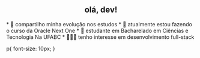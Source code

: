 <h2 align="center">olá, dev!</h2>

<p>* 🍵 compartilho minha evolução nos estudos
* 📂 atualmente estou fazendo o curso da Oracle Next One
* 📝 estudante em Bacharelado em Ciências e Tecnologia Na UFABC
* 👨🏻‍💻 tenho interesse em desenvolvimento full-stack</p>

p{
font-size: 10px;
}




<!--
**ma1ferreira/ma1ferreira** is a ✨ _special_ ✨ repository because its `README.md` (this file) appears on your GitHub profile.

Here are some ideas to get you started:

- 🔭 I’m currently working on ...
- 🌱 I’m currently learning ...
- 👯 I’m looking to collaborate on ...
- 🤔 I’m looking for help with ...
- 💬 Ask me about ...
- 📫 How to reach me: ...
- 😄 Pronouns: ...
- ⚡ Fun fact: ...
-->

